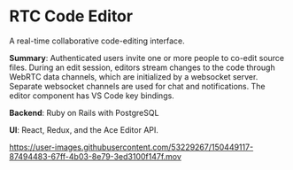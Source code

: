 

# RTC Code Editor

A real-time collaborative code-editing interface.

**Summary**: Authenticated users invite one or more people to co-edit source files. During an edit session, editors stream changes to the code through WebRTC data channels, which are initialized by a websocket server. Separate websocket channels are used for chat and notifications. The editor component has VS Code key bindings.

**Backend**: Ruby on Rails with PostgreSQL

**UI**: React, Redux, and the Ace Editor API.

https://user-images.githubusercontent.com/53229267/150449117-87494483-67ff-4b03-8e79-3ed3100f147f.mov


